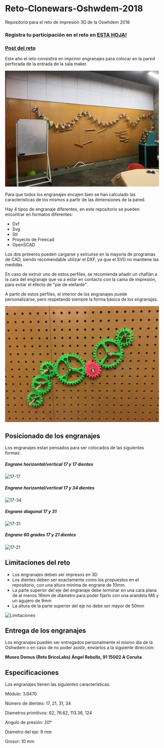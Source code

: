 # Reto-Clonewars-Oshwdem-2018
Repositorio para el reto de impresión 3D de la Oswhdem 2018

### Registra tu participación en el reto en [ESTA HOJA!](https://docs.google.com/spreadsheets/d/1SnokEGJ45Vu7sOCrKUwsjmvuEwmsKIhkQNeIIfKUH_w/edit?usp=sharing)
### [Post del reto](https://oshwdem.org/2018/10/ya-tenemos-reto-clonewars-oshwdem-2018/)

Este año el reto consistirá en imprimir engranajes para colocar en la pared perforada de la entrada de la sala maker.

![Pared](/img/pared.jpg)

Para que todos los engranajes encajen bien se han calculado las caracteristicas de los mismos a partir de las dimensiones de la pared.

Hay 4 tipos de engranaje diferentes, en este repositorio se pueden encontrar en formatos diferentes:

- Dxf
- Svg
- Stl
- Proyecto de Freecad
- OpenSCAD

Los dos primeros pueden cargarse y extruirse en la mayoría de programas de CAD, siendo recomendable utilizar el DXF, ya que el SVG no mantiene las medidas.

En caso de extruir uno de estos perfiles, se recomienda añadir un chaflán a la cara del engranaje que va a estar en contacto con la cama de impresión, para evitar el efecto de "pie de elefante".

A partir de estos perfiles, el interior de los engranajes puede personalizarse, pero respetando siempre la forma básica de los engranajes.

![Engranajes](/img/engranajes.JPG)

## Posicionado de los engranajes

Los engranajes estan pensados para ser colocados de las siguientes formas:

##### Engrane horizontal/vertical 17 y 17 dientes
![17-17](https://oshwdem.org/wp-content/uploads/2018/10/2018-10-15-18.55.06.jpg)

##### Engrane horizontal/vertical 17 y 34 dientes
![17-34](https://oshwdem.org/wp-content/uploads/2018/10/2018-10-15-18.56.04.jpg)

##### Engrane diagonal 17 y 31
![17-31](https://oshwdem.org/wp-content/uploads/2018/10/2018-10-15-18.56.41.jpg)

##### Engrane 60 grados 17 y 21 dientes
![17-21](https://oshwdem.org/wp-content/uploads/2018/10/2018-10-15-18.57.50.jpg)

## Limitaciones del reto

* Los engranajes deben ser impresos en 3D
* Los dientes deben ser exactamente como los propuestos en el repositorio, con una altura mínima de engrane de 10mm.
* La parte superior del eje del engranaje debe terminar en una cara plana de al menos 16mm de diámetro para poder fijarlo con una arandela M8 y un agujero de 9mm
* La altura de la parte superior del eje no debe ser mayor de 50mm


![Limitaciones](https://oshwdem.org/wp-content/uploads/2018/10/pulponaje.jpg)

## Entrega de los engranajes

Los engranajes pueden ser entregados personalmente el mismo día de la Oshwdem o en caso de no poder asistir, enviarlos a la siguiente dirección:

**Museo Domus (Reto BricoLabs)
Ángel Rebollo, 91
15002 A Coruña**
## Especificaciones
Los engranajes tienen las siguientes características:

Módulo:  3.6470

Número de dientes: 17, 21, 31, 34

Diametros primitivos: 62, 76.62, 113.36, 124

Angulo de presión: 20º

Diametro del eje: 9 mm

Grosor: 10 mm


